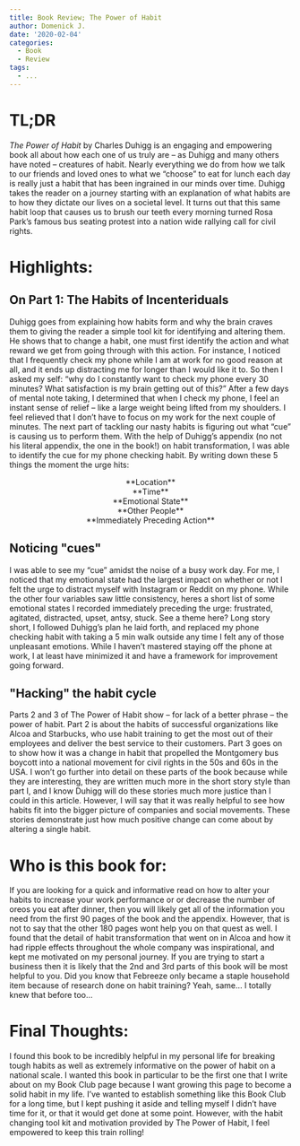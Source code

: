 ```yaml
---
title: Book Review; The Power of Habit
author: Domenick J.
date: '2020-02-04'
categories:
  - Book
  - Review
tags:
  - ...
---
```


# TL;DR

_The Power of Habit_ by Charles Duhigg is an engaging and empowering book all about how each one of us truly are – as Duhigg and many others have noted – creatures of habit. Nearly everything we do from how we talk to our friends and loved ones to what we “choose” to eat for lunch each day is really just a habit that has been ingrained in our minds over time. Duhigg takes the reader on a journey starting with an explanation of what habits are to how they dictate our lives on a societal level. It turns out that this same habit loop that causes us to brush our teeth every morning turned Rosa Park’s famous bus seating protest into a nation wide rallying call for civil rights.

# Highlights:

## On Part 1: The Habits of Incenteriduals

 Duhigg goes from explaining how habits form and why the brain craves them to giving the reader a simple tool kit for identifying and altering them. He shows that to change a habit, one must first identify the action and what reward we get from going through with this action. For instance, I noticed that I frequently check my phone while I am at work for no good reason at all, and it ends up distracting me for longer than I would like it to. So then I asked my self: “why do I constantly want to check my phone every 30 minutes? What satisfaction is my brain getting out of this?” After a few days of mental note taking, I determined that when I check my phone, I feel an instant sense of relief – like a large weight being lifted from my shoulders. I feel relieved that I don’t have to focus on my work for the next couple of minutes.
The next part of tackling our nasty habits is figuring out what “cue” is causing us to perform them. With the help of Duhigg’s appendix (no not his literal appendix, the one in the book!) on habit transformation, I was able to identify the cue for my phone checking habit. By writing down these 5 things the moment the urge hits:

<center>**Location**</center>

<center>**Time**</center>

<center>**Emotional State**</center>

<center>**Other People**</center>

<center>**Immediately Preceding Action**</center>

## Noticing "cues"

I was able to see my “cue” amidst the noise of a busy work day. For me, I noticed that my emotional state had the largest impact on whether or not I felt the urge to distract myself with Instagram or Reddit on my phone. While the other four variables saw little consistency, heres a short list of some emotional states I recorded immediately preceding the urge: frustrated, agitated, distracted, upset, antsy, stuck. See a theme here?
Long story short, I followed Duhigg’s plan he laid forth, and replaced my phone checking habit with taking a 5 min walk outside any time I felt any of those unpleasant emotions. While I haven’t mastered staying off the phone at work, I at least have minimized it and have a framework for improvement going forward.

## "Hacking" the habit cycle
Parts 2 and 3 of The Power of Habit show – for lack of a better phrase – the power of habit. Part 2 is about the habits of successful organizations like Alcoa and Starbucks, who use habit training to get the most out of their employees and deliver the best service to their customers. Part 3 goes on to show how it was a change in habit that propelled the Montgomery bus boycott into a national movement for civil rights in the 50s and 60s in the USA. I won’t go further into detail on these parts of the book because while they are interesting, they are written much more in the short story style than part I, and I know Duhigg will do these stories much more justice than I could in this article. However, I will say that it was really helpful to see how habits fit into the bigger picture of companies and social movements. These stories demonstrate just how much positive change can come about by altering a single habit.

# Who is this book for:

If you are looking for a quick and informative read on how to alter your habits to increase your work performance or or decrease the number of oreos you eat after dinner, then you will likely get all of the information you need from the first 90 pages of the book and the appendix. However, that is not to say that the other 180 pages wont help you on that quest as well. I found that the detail of habit transformation that went on in Alcoa and how it had ripple effects throughout the whole company was inspirational, and kept me motivated on my personal journey.
If you are trying to start a business then it is likely that the 2nd and 3rd parts of this book will be most helpful to you. Did you know that Febreeze only became a staple household item because of research done on habit training? Yeah, same… I totally knew that before too… 

# Final Thoughts:

I found this book to be incredibly helpful in my personal life for breaking tough habits as well as extremely informative on the power of habit on a national scale. I wanted this book in particular to be the first one that I write about on my Book Club page because I want growing this page to become a solid habit in my life. I’ve wanted to establish something like this Book Club for a long time, but I kept pushing it aside and telling myself I didn’t have time for it, or that it would get done at some point. However, with the habit changing tool kit and motivation provided by The Power of Habit, I feel empowered to keep this train rolling!

